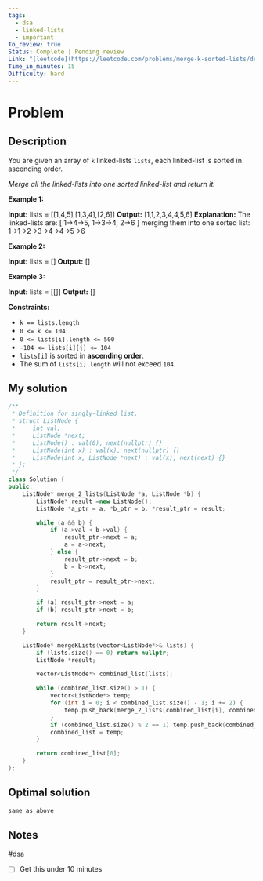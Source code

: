 ```yaml
---
tags:
  - dsa
  - linked-lists
  - important
To_review: true
Status: Complete | Pending review
Link: "[leetcode](https://leetcode.com/problems/merge-k-sorted-lists/description/)"
Time_in_minutes: 15
Difficulty: hard
---
```

# Problem
## Description
You are given an array of `k` linked-lists `lists`, each linked-list is sorted in ascending order.

_Merge all the linked-lists into one sorted linked-list and return it._

**Example 1:**

**Input:** lists = [[1,4,5],[1,3,4],[2,6]]
**Output:** [1,1,2,3,4,4,5,6]
**Explanation:** The linked-lists are:
[
  1->4->5,
  1->3->4,
  2->6
]
merging them into one sorted list:
1->1->2->3->4->4->5->6

**Example 2:**

**Input:** lists = []
**Output:** []

**Example 3:**

**Input:** lists = [[]]
**Output:** []

**Constraints:**

- `k == lists.length`
- `0 <= k <= 104`
- `0 <= lists[i].length <= 500`
- `-104 <= lists[i][j] <= 104`
- `lists[i]` is sorted in **ascending order**.
- The sum of `lists[i].length` will not exceed `104`.
## My solution
```cpp
/**
 * Definition for singly-linked list.
 * struct ListNode {
 *     int val;
 *     ListNode *next;
 *     ListNode() : val(0), next(nullptr) {}
 *     ListNode(int x) : val(x), next(nullptr) {}
 *     ListNode(int x, ListNode *next) : val(x), next(next) {}
 * };
 */
class Solution {
public:
    ListNode* merge_2_lists(ListNode *a, ListNode *b) {
        ListNode* result =new ListNode();
        ListNode *a_ptr = a, *b_ptr = b, *result_ptr = result;

        while (a && b) {
            if (a->val < b->val) {
                result_ptr->next = a;
                a = a->next;
            } else {
                result_ptr->next = b;
                b = b->next;
            }
            result_ptr = result_ptr->next;
        }

        if (a) result_ptr->next = a;
        if (b) result_ptr->next = b;

        return result->next;
    }

    ListNode* mergeKLists(vector<ListNode*>& lists) {
        if (lists.size() == 0) return nullptr;
        ListNode *result;

        vector<ListNode*> combined_list(lists);

        while (combined_list.size() > 1) {
            vector<ListNode*> temp;
            for (int i = 0; i < combined_list.size() - 1; i += 2) {
                temp.push_back(merge_2_lists(combined_list[i], combined_list[i + 1]));
            }
            if (combined_list.size() % 2 == 1) temp.push_back(combined_list[combined_list.size() - 1]);
            combined_list = temp;
        }

        return combined_list[0];
    }
};
```
## Optimal solution
```cpp
same as above
```
## Notes
#dsa
- [ ] Get this under 10 minutes
